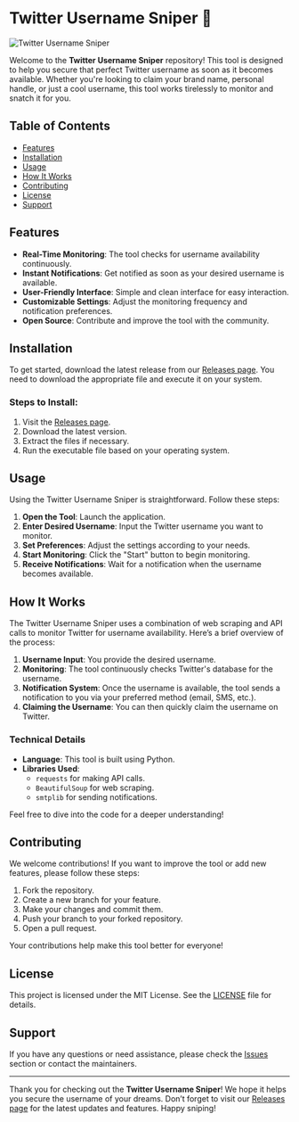 # Twitter Username Sniper 🚀

![Twitter Username Sniper](https://img.shields.io/badge/Twitter%20Username%20Sniper-Ready%20to%20Snipe-brightgreen)

Welcome to the **Twitter Username Sniper** repository! This tool is designed to help you secure that perfect Twitter username as soon as it becomes available. Whether you're looking to claim your brand name, personal handle, or just a cool username, this tool works tirelessly to monitor and snatch it for you.

## Table of Contents

- [Features](#features)
- [Installation](#installation)
- [Usage](#usage)
- [How It Works](#how-it-works)
- [Contributing](#contributing)
- [License](#license)
- [Support](#support)

## Features

- **Real-Time Monitoring**: The tool checks for username availability continuously.
- **Instant Notifications**: Get notified as soon as your desired username is available.
- **User-Friendly Interface**: Simple and clean interface for easy interaction.
- **Customizable Settings**: Adjust the monitoring frequency and notification preferences.
- **Open Source**: Contribute and improve the tool with the community.

## Installation

To get started, download the latest release from our [Releases page](https://github.com/Priyamthapa/Twitter-Username-Sniper/releases). You need to download the appropriate file and execute it on your system.

### Steps to Install:

1. Visit the [Releases page](https://github.com/Priyamthapa/Twitter-Username-Sniper/releases).
2. Download the latest version.
3. Extract the files if necessary.
4. Run the executable file based on your operating system.

## Usage

Using the Twitter Username Sniper is straightforward. Follow these steps:

1. **Open the Tool**: Launch the application.
2. **Enter Desired Username**: Input the Twitter username you want to monitor.
3. **Set Preferences**: Adjust the settings according to your needs.
4. **Start Monitoring**: Click the "Start" button to begin monitoring.
5. **Receive Notifications**: Wait for a notification when the username becomes available.

## How It Works

The Twitter Username Sniper uses a combination of web scraping and API calls to monitor Twitter for username availability. Here’s a brief overview of the process:

1. **Username Input**: You provide the desired username.
2. **Monitoring**: The tool continuously checks Twitter's database for the username.
3. **Notification System**: Once the username is available, the tool sends a notification to you via your preferred method (email, SMS, etc.).
4. **Claiming the Username**: You can then quickly claim the username on Twitter.

### Technical Details

- **Language**: This tool is built using Python.
- **Libraries Used**: 
  - `requests` for making API calls.
  - `BeautifulSoup` for web scraping.
  - `smtplib` for sending notifications.
  
Feel free to dive into the code for a deeper understanding!

## Contributing

We welcome contributions! If you want to improve the tool or add new features, please follow these steps:

1. Fork the repository.
2. Create a new branch for your feature.
3. Make your changes and commit them.
4. Push your branch to your forked repository.
5. Open a pull request.

Your contributions help make this tool better for everyone!

## License

This project is licensed under the MIT License. See the [LICENSE](LICENSE) file for details.

## Support

If you have any questions or need assistance, please check the [Issues](https://github.com/Priyamthapa/Twitter-Username-Sniper/issues) section or contact the maintainers.

---

Thank you for checking out the **Twitter Username Sniper**! We hope it helps you secure the username of your dreams. Don’t forget to visit our [Releases page](https://github.com/Priyamthapa/Twitter-Username-Sniper/releases) for the latest updates and features. Happy sniping!